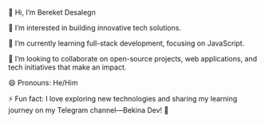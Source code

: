👋 Hi, I’m Bereket Desalegn

👀 I’m interested in building innovative tech solutions.

🌱 I’m currently learning full-stack development, focusing on JavaScript.

💞️ I’m looking to collaborate on open-source projects, web applications, and tech initiatives that make an impact.

😄 Pronouns: He/Him

⚡ Fun fact: I love exploring new technologies and sharing my learning journey on my Telegram channel—Bekina Dev! 🚀


<!---
Bereket-dev/Bereket-dev is a ✨ special ✨ repository because its `README.md` (this file) appears on your GitHub profile.
You can click the Preview link to take a look at your changes.
--->
